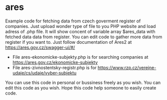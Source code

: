 # ares
Example code for fetching data from czech goverment register of companies. Just upload wonder type of file to you PHP website and load adress of .php file. It will show concent of variable array $ares_data with fetched data data from register. You can edit code to gather more data from register if you want to. Just follow documentation of Ares2 at https://ares.gov.cz/swagger-ui/#/

  - File ares-ekonomicke-subjekty.php is for searching companies at https://ares.gov.cz/ekonomicke-subjekty
  - File ares-zivnostentsky-registr.php is for https://www.rzp.cz/verejne-udaje/cs/udaje/vyber-subjektu

You can use this code in personal or bussiness freely as you wish. You can edit this code as you wish. Hope this code help someone to easily create code.

